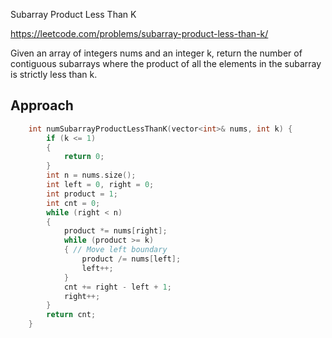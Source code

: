 Subarray Product Less Than K

https://leetcode.com/problems/subarray-product-less-than-k/


Given an array of integers nums and an integer k, return the number of contiguous subarrays where the product of all the elements in the subarray is strictly less than k.


## Approach 
``` C++
    int numSubarrayProductLessThanK(vector<int>& nums, int k) {
        if (k <= 1)
        {
            return 0;
        }
        int n = nums.size();
        int left = 0, right = 0;
        int product = 1;
        int cnt = 0;
        while (right < n)
        {
            product *= nums[right];
            while (product >= k)
            { // Move left boundary
                product /= nums[left];
                left++;
            }
            cnt += right - left + 1;
            right++;
        }
        return cnt;
    }
```
